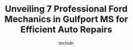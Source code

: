 ---
layout: ampstory
image: https://images.unsplash.com/photo-1575496917055-f23c822796eb?ixlib=rb-4.0.3&ixid=MnwxMjA3fDB8MHxwaG90by1wYWdlfHx8fGVufDB8fHx8&auto=format&fit=crop&w=640&h=853&q=80
author: techidn
featured: false
description: If youre in need of trustworthy and skilled Ford Mechanic in Gulfport MS, USA, youll be pleased to discover the 7 best Ford Mechanic in town. Their expertise and commitment to customer sat
title: Unveiling 7 Professional Ford Mechanics in Gulfport MS for Efficient Auto Repairs
cover:
   title: Unveiling 7 Professional Ford Mechanics in Gulfport MS for Efficient Auto Repairs
   subtitle: Rickpate
   background: https://images.unsplash.com/photo-1575496917055-f23c822796eb?ixlib=rb-4.0.3&ixid=MnwxMjA3fDB8MHxwaG90by1wYWdlfHx8fGVufDB8fHx8&auto=format&fit=crop&w=640&h=853&q=80

pages: 
 - layout: thirds
   top: <h1>#1 Performance Tire & Wheel - Tire Alignment Gulfport MS, Tire Replacement, Tire Repair, Tire Shop, Wheel Alignment</h1>
   bottom: "<p>Wonderful business. They took excellent care of our car (1969 CAMERO) and were so professional and kind. We highly recommend them. Don Jr, Brad & Dino are the best. Th</p>"
   background: https://www.knot35.com/toplist/wp-content/uploads/2023/06/best-ford-mechanic-1-in-gulfport-ms-1685831314.jpeg
   backgroundblur: true
 - layout: thirds
   top: <h1>#2 Chucks Automotive</h1>
   bottom: "<p>13361 Dedeaux Rd, Gulfport, MS 39503, United States</p>"
   background: https://www.knot35.com/toplist/wp-content/uploads/2023/06/best-ford-mechanic-2-in-gulfport-ms-1685831315.jpeg
   cta:
      link: https://www.knot35.com/toplist/unveiling-7-professional-ford-mechanics-in-gulfport-ms-for-efficient-auto-repairs/
      text: Unveiling 7 Professional Ford Mechanics in Gulfport MS for Efficient Auto Repairs
 - layout: thirds
   top: <h1>#3 Randalls Autohaus</h1>
   bottom: "<p>2160 E Pass Rd, Gulfport, MS 39507, United States</p>"
   background: https://www.knot35.com/toplist/wp-content/uploads/2023/06/best-ford-mechanic-3-in-gulfport-ms-1685831315.jpeg
   cta:
      link: https://www.knot35.com/toplist/unveiling-7-professional-ford-mechanics-in-gulfport-ms-for-efficient-auto-repairs/
      text: Unveiling 7 Professional Ford Mechanics in Gulfport MS for Efficient Auto Repairs
 - layout: thirds
   top: <h1>#4 Ronnies Automotive & Towing</h1>
   bottom: "<p>3820 W Railroad St, Gulfport, MS 39501, United States</p>"
   background: https://images.unsplash.com/photo-1547366785-564103df7e13?ixlib=rb-4.0.3&ixid=MnwxMjA3fDB8MHxwaG90by1wYWdlfHx8fGVufDB8fHx8&auto=format&fit=crop&w=640&h=853&q=80
   cta:
      link: https://www.knot35.com/toplist/unveiling-7-professional-ford-mechanics-in-gulfport-ms-for-efficient-auto-repairs/
      text: Unveiling 7 Professional Ford Mechanics in Gulfport MS for Efficient Auto Repairs
 - layout: thirds
   top: <h1>#5 CJs AUTOMOTIVE</h1>
   bottom: "<p>826 Pass Rd, Gulfport, MS 39501, United States</p>"
   background: https://images.unsplash.com/photo-1533735380053-eb8d0759b24a?ixlib=rb-4.0.3&ixid=MnwxMjA3fDB8MHxwaG90by1wYWdlfHx8fGVufDB8fHx8&auto=format&fit=crop&w=640&h=853&q=80
   cta:
      link: https://www.knot35.com/toplist/unveiling-7-professional-ford-mechanics-in-gulfport-ms-for-efficient-auto-repairs/
      text: Unveiling 7 Professional Ford Mechanics in Gulfport MS for Efficient Auto Repairs
 - layout: thirds
   top: <h1>#6 Eddies Tire and Automotive</h1>
   bottom: "<p>12219 Sheffield Rd, Gulfport, MS 39503, United States</p>"
   background: https://images.unsplash.com/photo-1522441815192-d9f04eb0615c?ixlib=rb-4.0.3&ixid=MnwxMjA3fDB8MHxwaG90by1wYWdlfHx8fGVufDB8fHx8&auto=format&fit=crop&w=640&h=853&q=80
   cta:
      link: https://www.knot35.com/toplist/unveiling-7-professional-ford-mechanics-in-gulfport-ms-for-efficient-auto-repairs/
      text: Unveiling 7 Professional Ford Mechanics in Gulfport MS for Efficient Auto Repairs
 - layout: thirds
   top: <h1>#7 Rus Motors LLC</h1>
   bottom: "<p>9150 US 49, Gulfport, MS 39503, United States</p>"
   background: https://images.unsplash.com/photo-1527066579998-dbbae57f45ce?ixlib=rb-4.0.3&ixid=MnwxMjA3fDB8MHxwaG90by1wYWdlfHx8fGVufDB8fHx8&auto=format&fit=crop&w=640&h=853&q=80
   cta:
      link: https://www.knot35.com/toplist/unveiling-7-professional-ford-mechanics-in-gulfport-ms-for-efficient-auto-repairs/
      text: Unveiling 7 Professional Ford Mechanics in Gulfport MS for Efficient Auto Repairs
 - layout: thirds
   middle: Continue reading...
   background: https://images.unsplash.com/photo-1509114397022-ed747cca3f65?ixlib=rb-4.0.3&ixid=MnwxMjA3fDB8MHxwaG90by1wYWdlfHx8fGVufDB8fHx8&auto=format&fit=crop&w=640&h=853&q=80
   cta:
      link: https://www.knot35.com/toplist/unveiling-7-professional-ford-mechanics-in-gulfport-ms-for-efficient-auto-repairs/
      text: Unveiling 7 Professional Ford Mechanics in Gulfport MS for Efficient Auto Repairs
      
---